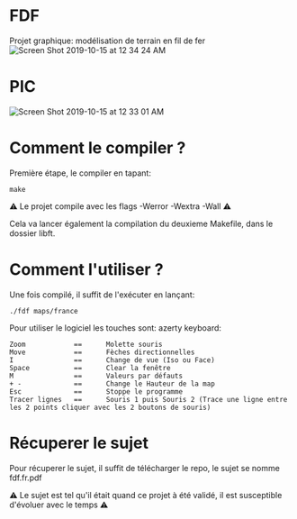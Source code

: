 # FDF
Projet graphique: modélisation de terrain en fil de fer
![Screen Shot 2019-10-15 at 12 34 24 AM](https://user-images.githubusercontent.com/44972661/66787435-00823c00-eee4-11e9-8f04-07be8cc89f93.png)

# PIC


![Screen Shot 2019-10-15 at 12 33 01 AM](https://user-images.githubusercontent.com/44972661/66787440-02e49600-eee4-11e9-9740-519304183d71.png)

# Comment le compiler ?

Première étape, le compiler en tapant:
```
make
```

⚠️ Le projet compile avec les flags -Werror -Wextra -Wall ⚠️

Cela va lancer également la compilation du deuxieme Makefile, dans le dossier libft.

# Comment l'utiliser ?

Une fois compilé, il suffit de l'exécuter en lançant:
```
./fdf maps/france
```
Pour utiliser le logiciel les touches sont:
azerty keyboard:
```
Zoom           	==      Molette souris
Move           	==      Fèches directionnelles
I              	==      Change de vue (Iso ou Face)
Space          	==      Clear la fenêtre
M              	==      Valeurs par défauts
+ -            	==      Change le Hauteur de la map
Esc            	==      Stoppe le programme
Tracer lignes 	==      Souris 1 puis Souris 2 (Trace une ligne entre les 2 points cliquer avec les 2 boutons de souris)
```

# Récuperer le sujet

Pour récuperer le sujet, il suffit de télécharger le repo, le sujet se nomme fdf.fr.pdf

⚠️ Le sujet est tel qu'il était quand ce projet à été validé, il est susceptible d'évoluer avec le temps ⚠️
